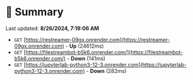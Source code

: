 # 📖 Summary
Last updated: **8/26/2024, 7:19:06 AM**

- `GET` [https://restreamer-09gx.onrender.com](https://restreamer-09gx.onrender.com) - **Up** (24612ms)
- `GET` [https://filestreambot-b5k6.onrender.com/](https://filestreambot-b5k6.onrender.com/) - **Down** (141ms)
- `GET` [https://jupyterlab-python3-12-3.onrender.com](https://jupyterlab-python3-12-3.onrender.com) - **Down** (282ms)
